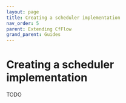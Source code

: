 ```yaml
---
layout: page
title: Creating a scheduler implementation
nav_order: 5
parent: Extending CfFlow
grand_parent: Guides
---
```


# Creating a scheduler implementation

TODO